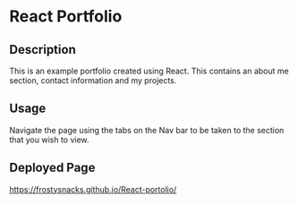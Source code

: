 # React Portfolio

## Description

This is an example portfolio created using React. This contains an about me section, contact information and my projects.

## Usage

Navigate the page using the tabs on the Nav bar to be taken to the section that you wish to view.

## Deployed Page

https://frostysnacks.github.io/React-portolio/
